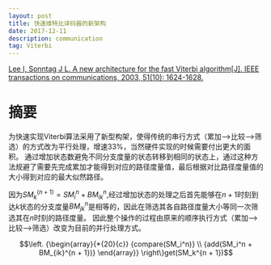 ```yaml
---
layout: post
title: 快速维特比译码器的新架构
date: 2017-12-11
description: communication
tag: Viterbi
---
```


[Lee I, Sonntag J L. A new architecture for the fast Viterbi algorithm[J]. IEEE transactions on communications, 2003, 51(10): 1624-1628.](http://ieeexplore.ieee.org/abstract/document/1237430/ "http://ieeexplore.ieee.org/abstract/document/1237430/")

# 摘要
为快速实现Viterbi算法采用了新型构架，使得传统的串行方式（累加-->比较-->筛选）的方式改为平行处理，增速33%，当然硬件实现的时候需要付出更大的面积。
通过增加状态数避免不同分支度量的状态转移到相同的状态上，通过这种方法规避了需要先完成累加才能得到对应的路径度量值，最后根据对比路径度量值的大小得到对应的最大似然路径。

因为$SM_k^{(n + 1)} = SM_i^n + BM_{ik}^n$,经过增加状态的处理之后首先能够在$n+1$时刻到达$k$状态的分支度量$BM_{jk}^n$是相等的，因此在筛选其各自路径度量大小等同一次筛选其在$n$时刻的路径度量。
因此整个操作的过程由原来的顺序执行方式（累加-->比较-->筛选）改变为目前的并行处理方式。

$$\left. {\begin{array}{*{20}{c}}
  {compare(SM_i^n)} \\ 
  {add(SM_i^n + BM_{ik}^{n + 1})} 
\end{array}} \right\}get(SM_k^{n + 1})$$
